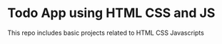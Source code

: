 # Todo App using HTML CSS and JS
This repo includes basic projects related to HTML CSS Javascripts 
